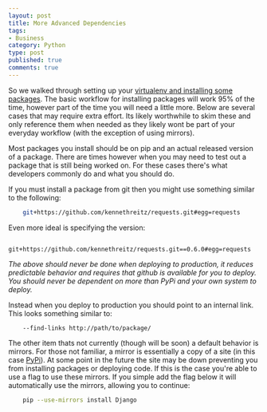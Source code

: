 ```yaml
--- 
layout: post
title: More Advanced Dependencies
tags: 
- Business
category: Python
type: post
published: true
comments: true
---
```


So we walked through setting up your [virtualenv and installing some packages](/2011/11/01/installingpythonpackages/). The basic workflow for installing packages will work 95% of the time, however part of the time you will need a little more. Below are several cases that may require extra effort. Its likely worthwhile to skim these and only reference them when needed as they likely wont be part of your everyday workflow (with the exception of using mirrors).

Most packages you install should be on pip and an actual released version of a package. There are times however when you may need to test out a package that is still being worked on. For these cases there's what developers commonly do and what you should do.

<!--more-->

If you must install a package from git then you might use something similar to the following:

``` bash requirements.txt
    git+https://github.com/kennethreitz/requests.git#egg=requests
```

Even more ideal is specifying the version:
```
    git+https://github.com/kennethreitz/requests.git==0.6.0#egg=requests
```

*The above should never be done when deploying to production, it reduces predictable behavior and requires that github is available for you to deploy. You should never be dependent on more than PyPi and your own system to deploy.*

Instead when you deploy to production you should point to an internal link. This looks something similar to:

```
    --find-links http://path/to/package/
```

The other item thats not currently (though will be soon) a default behavior is mirrors. For those not familiar, a mirror is essentially a copy of a site (in this case [PyPi](http://pypi.python.org/)). At some point in the future the site may be down preventing you from installing packages or deploying code. If this is the case you're able to use a flag to use these mirrors. If you simple add the flag below it will automatically use the mirrors, allowing you to continue:

``` bash
    pip --use-mirrors install Django
```


